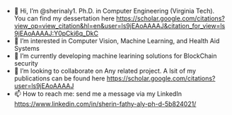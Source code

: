 - 👋 Hi, I’m @sherinaly1. Ph.D. in Computer Engineering (Virginia Tech). You can find my dessertation here https://scholar.google.com/citations?view_op=view_citation&hl=en&user=ls9jEAoAAAAJ&citation_for_view=ls9jEAoAAAAJ:Y0pCki6q_DkC
- 👀 I’m interested in Computer Vision, Machine Learning, and Health Aid Systems
- 🌱 I’m currently developing machine learining solutions for BlockChain security
- 💞️ I’m looking to collaborate on Any related project. A lsit of my publications can be found here https://scholar.google.com/citations?user=ls9jEAoAAAAJ
- 📫 How to reach me: send me a message via my LinkedIn https://www.linkedin.com/in/sherin-fathy-aly-ph-d-5b824021/

<!---
sherinaly1/sherinaly1 is a ✨ special ✨ repository because its `README.md` (this file) appears on your GitHub profile.
You can click the Preview link to take a look at your changes.
--->
